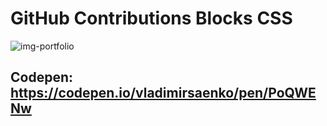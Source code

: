 # GitHub Contributions Blocks CSS
 
![img-portfolio](https://user-images.githubusercontent.com/56477695/168606976-88bd72b8-683d-419a-93d4-230e198cf50c.png)

## Codepen: https://codepen.io/vladimirsaenko/pen/PoQWENw
